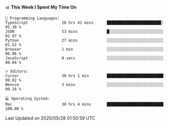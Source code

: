 <!--START_SECTION:waka-->
📊 **This Week I Spent My Time On** 

```text
💬 Programming Languages: 
TypeScript               28 hrs 41 mins      ████████████████████████░   95.39 % 
JSON                     53 mins             █░░░░░░░░░░░░░░░░░░░░░░░░   02.97 % 
Python                   27 mins             ░░░░░░░░░░░░░░░░░░░░░░░░░   01.52 % 
Browser                  1 min               ░░░░░░░░░░░░░░░░░░░░░░░░░   00.06 % 
JavaScript               0 secs              ░░░░░░░░░░░░░░░░░░░░░░░░░   00.04 % 

🔥 Editors: 
Cursor                   30 hrs 1 min        █████████████████████████   99.82 % 
Neovim                   3 mins              ░░░░░░░░░░░░░░░░░░░░░░░░░   00.18 % 

💻 Operating System: 
Mac                      30 hrs 4 mins       █████████████████████████   100.00 % 
```


 Last Updated on 2025/05/28 01:50:59 UTC
<!--END_SECTION:waka-->
